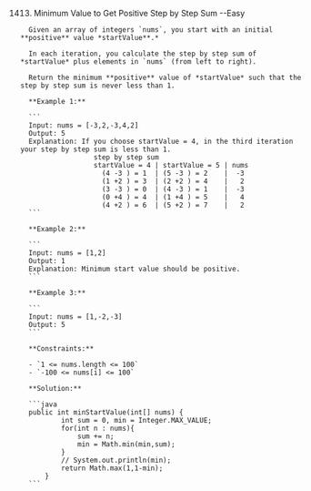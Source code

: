 

1413.  Minimum Value to Get Positive Step by Step Sum  --Easy

      Given an array of integers `nums`, you start with an initial **positive** value *startValue**.*

      In each iteration, you calculate the step by step sum of *startValue* plus elements in `nums` (from left to right).

      Return the minimum **positive** value of *startValue* such that the step by step sum is never less than 1.

      **Example 1:**

      ```
      Input: nums = [-3,2,-3,4,2]
      Output: 5
      Explanation: If you choose startValue = 4, in the third iteration your step by step sum is less than 1.
                      step by step sum
                      startValue = 4 | startValue = 5 | nums
                        (4 -3 ) = 1  | (5 -3 ) = 2    |  -3
                        (1 +2 ) = 3  | (2 +2 ) = 4    |   2
                        (3 -3 ) = 0  | (4 -3 ) = 1    |  -3
                        (0 +4 ) = 4  | (1 +4 ) = 5    |   4
                        (4 +2 ) = 6  | (5 +2 ) = 7    |   2
      ```

      **Example 2:**

      ```
      Input: nums = [1,2]
      Output: 1
      Explanation: Minimum start value should be positive. 
      ```

      **Example 3:**

      ```
      Input: nums = [1,-2,-3]
      Output: 5 
      ```

      **Constraints:**

      - `1 <= nums.length <= 100`
      - `-100 <= nums[i] <= 100`

      **Solution:**

      ```java
      public int minStartValue(int[] nums) {
              int sum = 0, min = Integer.MAX_VALUE;
              for(int n : nums){
                  sum += n;
                  min = Math.min(min,sum);
              }
              // System.out.println(min);
              return Math.max(1,1-min);
          }
      ```

      